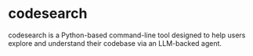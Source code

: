 # codesearch
codesearch is a Python-based command-line tool designed to help users explore and understand their codebase via an LLM-backed agent. 
